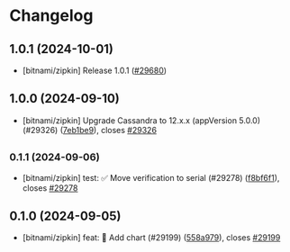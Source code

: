 # Changelog

## 1.0.1 (2024-10-01)

* [bitnami/zipkin] Release 1.0.1 ([#29680](https://github.com/bitnami/charts/pull/29680))

## 1.0.0 (2024-09-10)

* [bitnami/zipkin] Upgrade Cassandra to 12.x.x (appVersion 5.0.0) (#29326) ([7eb1be9](https://github.com/bitnami/charts/commit/7eb1be9de9fabc705f788702cf8f0cc1acfc7e2b)), closes [#29326](https://github.com/bitnami/charts/issues/29326)

## <small>0.1.1 (2024-09-06)</small>

* [bitnami/zipkin] test: :white_check_mark: Move verification to serial (#29278) ([f8bf6f1](https://github.com/bitnami/charts/commit/f8bf6f1516ea7df4bfb115f9fbcade880124ed56)), closes [#29278](https://github.com/bitnami/charts/issues/29278)

## 0.1.0 (2024-09-05)

* [bitnami/zipkin] feat: :tada: Add chart (#29199) ([558a979](https://github.com/bitnami/charts/commit/558a9793173257a72fbbeb16a391ac03a8476208)), closes [#29199](https://github.com/bitnami/charts/issues/29199)
